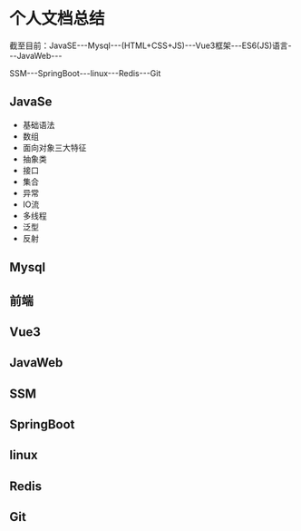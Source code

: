 # 个人文档总结

截至目前：JavaSE---Mysql---(HTML+CSS+JS)---Vue3框架---ES6(JS)语言---JavaWeb---

SSM---SpringBoot---linux---Redis---Git



## JavaSe

- 基础语法
- 数组
- 面向对象三大特征
- 抽象类
- 接口
- 集合
- 异常
- IO流
- 多线程
- 泛型
- 反射

## Mysql









## 前端







## Vue3







## JavaWeb







## SSM







## SpringBoot







## linux





## Redis





## Git